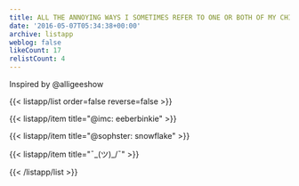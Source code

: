 ```yaml
---
title: ALL THE ANNOYING WAYS I SOMETIMES REFER TO ONE OR BOTH OF MY CHILDREN
date: '2016-05-07T05:34:38+00:00'
archive: listapp
weblog: false
likeCount: 17
relistCount: 4
---
```


Inspired by @alligeeshow

<!--more-->

{{< listapp/list order=false reverse=false >}}

   {{< listapp/item title="@imc: eeberbinkie" >}}

   {{< listapp/item title="@sophster: snowflake" >}}

   {{< listapp/item title="¯\_(ツ)_/¯" >}}

{{< /listapp/list >}}
